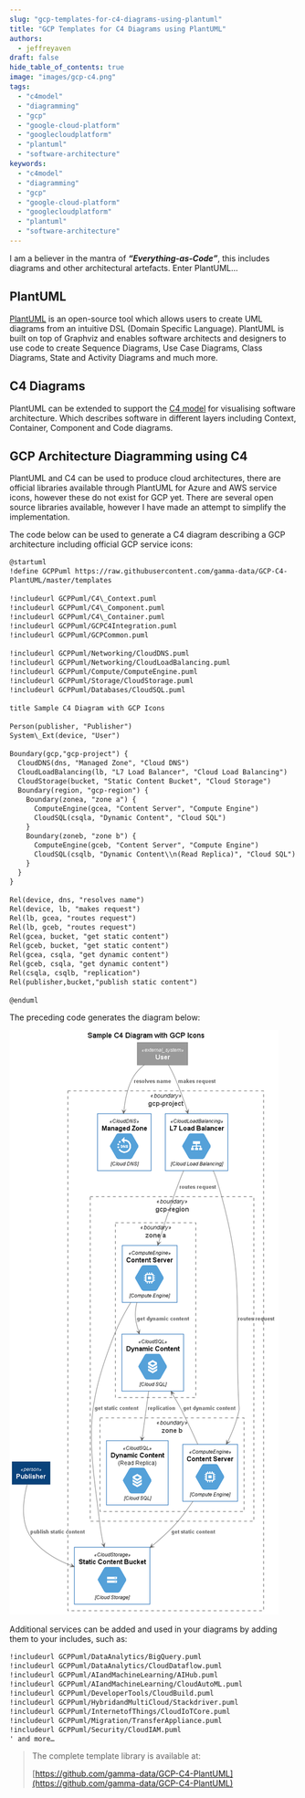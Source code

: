 ```yaml
---
slug: "gcp-templates-for-c4-diagrams-using-plantuml"
title: "GCP Templates for C4 Diagrams using PlantUML"
authors:	
  - jeffreyaven
draft: false
hide_table_of_contents: true
image: "images/gcp-c4.png"
tags: 
  - "c4model"
  - "diagramming"
  - "gcp"
  - "google-cloud-platform"
  - "googlecloudplatform"
  - "plantuml"
  - "software-architecture"
keywords:	
  - "c4model"
  - "diagramming"
  - "gcp"
  - "google-cloud-platform"
  - "googlecloudplatform"
  - "plantuml"
  - "software-architecture"
---
```


I am a believer in the mantra of _**“Everything-as-Code”**_, this includes diagrams and other architectural artefacts. Enter PlantUML…

## PlantUML

[PlantUML](https://plantuml.com/) is an open-source tool which allows users to create UML diagrams from an intuitive DSL (Domain Specific Language). PlantUML is built on top of Graphviz and enables software architects and designers to use code to create Sequence Diagrams, Use Case Diagrams, Class Diagrams, State and Activity Diagrams and much more.

## C4 Diagrams

PlantUML can be extended to support the [C4 model](https://c4model.com/) for visualising software architecture. Which describes software in different layers including Context, Container, Component and Code diagrams.

## GCP Architecture Diagramming using C4

PlantUML and C4 can be used to produce cloud architectures, there are official libraries available through PlantUML for Azure and AWS service icons, however these do not exist for GCP yet. There are several open source libraries available, however I have made an attempt to simplify the implementation.

The code below can be used to generate a C4 diagram describing a GCP architecture including official GCP service icons:

```
@startuml
!define GCPPuml https://raw.githubusercontent.com/gamma-data/GCP-C4-PlantUML/master/templates

!includeurl GCPPuml/C4\_Context.puml
!includeurl GCPPuml/C4\_Component.puml
!includeurl GCPPuml/C4\_Container.puml
!includeurl GCPPuml/GCPC4Integration.puml
!includeurl GCPPuml/GCPCommon.puml

!includeurl GCPPuml/Networking/CloudDNS.puml
!includeurl GCPPuml/Networking/CloudLoadBalancing.puml
!includeurl GCPPuml/Compute/ComputeEngine.puml
!includeurl GCPPuml/Storage/CloudStorage.puml
!includeurl GCPPuml/Databases/CloudSQL.puml

title Sample C4 Diagram with GCP Icons

Person(publisher, "Publisher")
System\_Ext(device, "User")

Boundary(gcp,"gcp-project") {
  CloudDNS(dns, "Managed Zone", "Cloud DNS")
  CloudLoadBalancing(lb, "L7 Load Balancer", "Cloud Load Balancing")
  CloudStorage(bucket, "Static Content Bucket", "Cloud Storage")
  Boundary(region, "gcp-region") {
    Boundary(zonea, "zone a") {
      ComputeEngine(gcea, "Content Server", "Compute Engine")
      CloudSQL(csqla, "Dynamic Content", "Cloud SQL")
    }
    Boundary(zoneb, "zone b") {
      ComputeEngine(gceb, "Content Server", "Compute Engine")
      CloudSQL(csqlb, "Dynamic Content\\n(Read Replica)", "Cloud SQL")
    }
  }
}

Rel(device, dns, "resolves name")
Rel(device, lb, "makes request")
Rel(lb, gcea, "routes request")
Rel(lb, gceb, "routes request")
Rel(gcea, bucket, "get static content")
Rel(gceb, bucket, "get static content")
Rel(gcea, csqla, "get dynamic content")
Rel(gceb, csqla, "get dynamic content")
Rel(csqla, csqlb, "replication")
Rel(publisher,bucket,"publish static content")

@enduml
```

The preceding code generates the diagram below:

[![](images/Sample-C4-Diagram-with-GCP-Icons.png)](images/Sample-C4-Diagram-with-GCP-Icons.png)

Additional services can be added and used in your diagrams by adding them to your includes, such as:

```
!includeurl GCPPuml/DataAnalytics/BigQuery.puml
!includeurl GCPPuml/DataAnalytics/CloudDataflow.puml
!includeurl GCPPuml/AIandMachineLearning/AIHub.puml
!includeurl GCPPuml/AIandMachineLearning/CloudAutoML.puml
!includeurl GCPPuml/DeveloperTools/CloudBuild.puml
!includeurl GCPPuml/HybridandMultiCloud/Stackdriver.puml
!includeurl GCPPuml/InternetofThings/CloudIoTCore.puml
!includeurl GCPPuml/Migration/TransferAppliance.puml
!includeurl GCPPuml/Security/CloudIAM.puml
' and more…
```

> The complete template library is available at:
> 
> [https://github.com/gamma-data/GCP-C4-PlantUML](https://github.com/gamma-data/GCP-C4-PlantUML)
